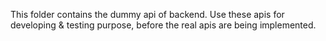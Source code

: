 This folder contains the dummy api of backend.
Use these apis for developing & testing purpose, before the real apis are being implemented.

